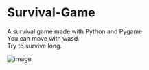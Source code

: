 # Survival-Game
A survival game made with Python and Pygame  
You can move with wasd.  
Try to survive long.  

![image](https://github.com/woogyeom/Survival-Game/assets/17395464/ed5e74e8-db74-423d-bc49-e8e592f873cc)
